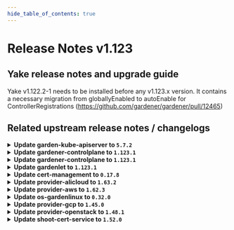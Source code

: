 ```yaml
---
hide_table_of_contents: true
---
```


# Release Notes v1.123

## Yake release notes and upgrade guide
Yake v1.122.2-1 needs to be installed before any v1.123.x version. It contains a necessary migration from globallyEnabled to autoEnable for ControllerRegistrations (https://github.com/gardener/gardener/pull/12465)

## Related upstream release notes / changelogs


<details>
<summary><b>Update garden-kube-apiserver to <code>5.7.2</code></b></summary>

## What's Changed
* kube-controller-manager enable root-ca-cert-publisher controller by @lotharbach in https://github.com/gardener-community/garden-kube-apiserver/pull/10


**Full Changelog**: https://github.com/gardener-community/garden-kube-apiserver/compare/v5.7.0...v5.7.2

</details>

<details>
<summary><b>Update gardener-controlplane to <code>1.123.1</code></b></summary>

# [gardener/gardener]

## 🐛 Bug Fixes

- `[OPERATOR]` `gardener-resource-manager` is now excluded from `pod-kube-apiserver-load-balancing` webhook when running in garden runtime cluster. by @oliver-goetz [#12530]

## Helm Charts
- controlplane: `europe-docker.pkg.dev/gardener-project/releases/charts/gardener/controlplane:v1.123.1`
- gardenlet: `europe-docker.pkg.dev/gardener-project/releases/charts/gardener/gardenlet:v1.123.1`
- operator: `europe-docker.pkg.dev/gardener-project/releases/charts/gardener/operator:v1.123.1`
- resource-manager: `europe-docker.pkg.dev/gardener-project/releases/charts/gardener/resource-manager:v1.123.1`
## Container (OCI) Images
- admission-controller: `europe-docker.pkg.dev/gardener-project/releases/gardener/admission-controller:v1.123.1`
- apiserver: `europe-docker.pkg.dev/gardener-project/releases/gardener/apiserver:v1.123.1`
- controller-manager: `europe-docker.pkg.dev/gardener-project/releases/gardener/controller-manager:v1.123.1`
- gardenadm: `europe-docker.pkg.dev/gardener-project/releases/gardener/gardenadm:v1.123.1`
- gardenlet: `europe-docker.pkg.dev/gardener-project/releases/gardener/gardenlet:v1.123.1`
- node-agent: `europe-docker.pkg.dev/gardener-project/releases/gardener/node-agent:v1.123.1`
- operator: `europe-docker.pkg.dev/gardener-project/releases/gardener/operator:v1.123.1`
- resource-manager: `europe-docker.pkg.dev/gardener-project/releases/gardener/resource-manager:v1.123.1`
- scheduler: `europe-docker.pkg.dev/gardener-project/releases/gardener/scheduler:v1.123.1`


</details>

<details>
<summary><b>Update gardener-controlplane to <code>1.123.1</code></b></summary>

# [gardener/gardener]

## 🐛 Bug Fixes

- `[OPERATOR]` `gardener-resource-manager` is now excluded from `pod-kube-apiserver-load-balancing` webhook when running in garden runtime cluster. by @oliver-goetz [#12530]

## Helm Charts
- controlplane: `europe-docker.pkg.dev/gardener-project/releases/charts/gardener/controlplane:v1.123.1`
- gardenlet: `europe-docker.pkg.dev/gardener-project/releases/charts/gardener/gardenlet:v1.123.1`
- operator: `europe-docker.pkg.dev/gardener-project/releases/charts/gardener/operator:v1.123.1`
- resource-manager: `europe-docker.pkg.dev/gardener-project/releases/charts/gardener/resource-manager:v1.123.1`
## Container (OCI) Images
- admission-controller: `europe-docker.pkg.dev/gardener-project/releases/gardener/admission-controller:v1.123.1`
- apiserver: `europe-docker.pkg.dev/gardener-project/releases/gardener/apiserver:v1.123.1`
- controller-manager: `europe-docker.pkg.dev/gardener-project/releases/gardener/controller-manager:v1.123.1`
- gardenadm: `europe-docker.pkg.dev/gardener-project/releases/gardener/gardenadm:v1.123.1`
- gardenlet: `europe-docker.pkg.dev/gardener-project/releases/gardener/gardenlet:v1.123.1`
- node-agent: `europe-docker.pkg.dev/gardener-project/releases/gardener/node-agent:v1.123.1`
- operator: `europe-docker.pkg.dev/gardener-project/releases/gardener/operator:v1.123.1`
- resource-manager: `europe-docker.pkg.dev/gardener-project/releases/gardener/resource-manager:v1.123.1`
- scheduler: `europe-docker.pkg.dev/gardener-project/releases/gardener/scheduler:v1.123.1`


</details>

<details>
<summary><b>Update gardenlet to <code>1.123.1</code></b></summary>

# [gardener/gardener]

## 🐛 Bug Fixes

- `[OPERATOR]` `gardener-resource-manager` is now excluded from `pod-kube-apiserver-load-balancing` webhook when running in garden runtime cluster. by @oliver-goetz [#12530]

## Helm Charts
- controlplane: `europe-docker.pkg.dev/gardener-project/releases/charts/gardener/controlplane:v1.123.1`
- gardenlet: `europe-docker.pkg.dev/gardener-project/releases/charts/gardener/gardenlet:v1.123.1`
- operator: `europe-docker.pkg.dev/gardener-project/releases/charts/gardener/operator:v1.123.1`
- resource-manager: `europe-docker.pkg.dev/gardener-project/releases/charts/gardener/resource-manager:v1.123.1`
## Container (OCI) Images
- admission-controller: `europe-docker.pkg.dev/gardener-project/releases/gardener/admission-controller:v1.123.1`
- apiserver: `europe-docker.pkg.dev/gardener-project/releases/gardener/apiserver:v1.123.1`
- controller-manager: `europe-docker.pkg.dev/gardener-project/releases/gardener/controller-manager:v1.123.1`
- gardenadm: `europe-docker.pkg.dev/gardener-project/releases/gardener/gardenadm:v1.123.1`
- gardenlet: `europe-docker.pkg.dev/gardener-project/releases/gardener/gardenlet:v1.123.1`
- node-agent: `europe-docker.pkg.dev/gardener-project/releases/gardener/node-agent:v1.123.1`
- operator: `europe-docker.pkg.dev/gardener-project/releases/gardener/operator:v1.123.1`
- resource-manager: `europe-docker.pkg.dev/gardener-project/releases/gardener/resource-manager:v1.123.1`
- scheduler: `europe-docker.pkg.dev/gardener-project/releases/gardener/scheduler:v1.123.1`


</details>

<details>
<summary><b>Update cert-management to <code>0.17.8</code></b></summary>

# [gardener/cert-management]

## ✨ New Features

- `[USER]` Added support for subject alternative names (SANs) in the Certificate spec and certificate signing requests (CSRs). The following SANs have been added: emailAddresses, ipAddresses, and uris. by @marc1404 [#524]
## 🏃 Others

- `[DEVELOPER]` migrate CICD-Pipelines to GitHub-Actions by @ccwienk [#520]
- `[OPERATOR]` Fix the `linux/arm64` image build. by @MartinWeindel [#531]


</details>

<details>
<summary><b>Update provider-alicloud to <code>1.63.2</code></b></summary>

# [gardener/gardener-extension-provider-alicloud]

## 🏃 Others

- `[OPERATOR]` Update csi-plugin-alicloud tov1.31.4-75f6f4a-aliyun by @kevin-lacoo [#812]

## Helm Charts
- admission-alicloud-application: `europe-docker.pkg.dev/gardener-project/releases/charts/gardener/extensions/admission-alicloud-application:v1.63.2`
- admission-alicloud-runtime: `europe-docker.pkg.dev/gardener-project/releases/charts/gardener/extensions/admission-alicloud-runtime:v1.63.2`
- provider-alicloud: `europe-docker.pkg.dev/gardener-project/releases/charts/gardener/extensions/provider-alicloud:v1.63.2`
## Container (OCI) Images
- gardener-extension-admission-alicloud: `europe-docker.pkg.dev/gardener-project/releases/gardener/extensions/admission-alicloud:v1.63.2`
- gardener-extension-provider-alicloud: `europe-docker.pkg.dev/gardener-project/releases/gardener/extensions/provider-alicloud:v1.63.2`


</details>

<details>
<summary><b>Update provider-aws to <code>1.62.3</code></b></summary>

# [gardener/gardener-extension-provider-aws]

## 🏃 Others

- `[DEVELOPER]` run `make generate` for release- and bump-commits (again) by @kon-angelo [#1400]


</details>

<details>
<summary><b>Update os-gardenlinux to <code>0.32.0</code></b></summary>

# [gardener/gardener-extension-os-gardenlinux]

## 🐛 Bug Fixes

- `[OPERATOR]` An issue causing `gardenlinux-update` tool to fail with version suffixes is now fixed. by @shafeeqes [#277]

## Helm Charts
- os-gardenlinux: `europe-docker.pkg.dev/gardener-project/releases/charts/gardener/extensions/os-gardenlinux:v0.32.0`
## Container (OCI) Images
- gardener-extension-os-gardenlinux: `europe-docker.pkg.dev/gardener-project/releases/gardener/extensions/os-gardenlinux:v0.32.0`


</details>

<details>
<summary><b>Update provider-gcp to <code>1.45.0</code></b></summary>

# [gardener/machine-controller-manager-provider-gcp]

## 🏃 Others

- `[USER]` Improved credentials configuration validation. by @aaronfern [gardener/machine-controller-manager-provider-gcp#155]
- `[OPERATOR]` machine-controller-manager-provider-gcp base image is updated to `gcr.io/distroless/static-debian12:nonroot` by @aaronfern [gardener/machine-controller-manager-provider-gcp#154]
# [gardener/gardener-extension-provider-gcp]

## ⚠️ Breaking Changes

- `[OPERATOR]` The native-SDK infrastructure reconciler is now promoted as default. Existing shoots will be migrated during their maintenance period and new shoots will automatically use this implementation without any need for the added annotations. Migration from the Terraformer implementation is still supported but will be removed in subsequent releases. by @kon-angelo [#1012]
## ✨ New Features

- `[USER]` This extension now supports in-place node updates. Read more about it [here](https://github.com/gardener/gardener/blob/master/docs/proposals/31-inplace-node-update.md). by @acumino [#1069]
- `[OPERATOR]` Add support for enabling the CSI Filestore driver by @hebelsan [#1095]
## 🐛 Bug Fixes

- `[OPERATOR]` Fix Bastion deletion when VM details cannot be determined by @hebelsan [#1081]
## 🏃 Others

- `[OPERATOR]` Update `gardener/gardener` to `v1.120.0` [Release Notes](https://github.com/gardener/gardener/releases/tag/v1.120.0). by @acumino [#1069]
- `[OPERATOR]` The provider-gcp extension does now support shoot clusters with Kubernetes version 1.33. You should consider the [Kubernetes release notes](https://github.com/kubernetes/kubernetes/blob/master/CHANGELOG/CHANGELOG-1.33.md) before upgrading to 1.33. by @plkokanov [#1092]
- `[OPERATOR]` Upgrade vendored gardener/gardener `v1.120.1` -> `v1.121.1` by @hebelsan [#1097]
- `[OPERATOR]` Clients created by the GCP extension provider will now identify themselves by adding to the `user-agent` header of their calls. by @AndreasBurger [#1112]
- `[OPERATOR]` The cloud-controller-manager image for clusters running Kubernetes >= 1.33 is now updated to `v33.1.1`. by @plkokanov [#1113]
- `[OPERATOR]` Allow creating new internal subnet for an externally managed VPC if it didn't exist before. by @voelzmo [#1108]

## Helm Charts
- admission-gcp-application: `europe-docker.pkg.dev/gardener-project/releases/charts/gardener/extensions/admission-gcp-application:v1.45.0`
- admission-gcp-runtime: `europe-docker.pkg.dev/gardener-project/releases/charts/gardener/extensions/admission-gcp-runtime:v1.45.0`
- provider-gcp: `europe-docker.pkg.dev/gardener-project/releases/charts/gardener/extensions/provider-gcp:v1.45.0`
## Container (OCI) Images
- gardener-extension-admission-gcp: `europe-docker.pkg.dev/gardener-project/releases/gardener/extensions/admission-gcp:v1.45.0`
- gardener-extension-provider-gcp: `europe-docker.pkg.dev/gardener-project/releases/gardener/extensions/provider-gcp:v1.45.0`


</details>

<details>
<summary><b>Update provider-openstack to <code>1.48.1</code></b></summary>

# [gardener/gardener-extension-provider-openstack]

## 🏃 Others

- `[OPERATOR]` Upgrade gardener dependency to v1.122.1 by @kon-angelo [#1106]

## Helm Charts
- admission-openstack-application: `europe-docker.pkg.dev/gardener-project/releases/charts/gardener/extensions/admission-openstack-application:v1.48.1`
- admission-openstack-runtime: `europe-docker.pkg.dev/gardener-project/releases/charts/gardener/extensions/admission-openstack-runtime:v1.48.1`
- provider-openstack: `europe-docker.pkg.dev/gardener-project/releases/charts/gardener/extensions/provider-openstack:v1.48.1`
## Container (OCI) Images
- gardener-extension-admission-openstack: `europe-docker.pkg.dev/gardener-project/releases/gardener/extensions/admission-openstack:v1.48.1`
- gardener-extension-provider-openstack: `europe-docker.pkg.dev/gardener-project/releases/gardener/extensions/provider-openstack:v1.48.1`


</details>

<details>
<summary><b>Update shoot-cert-service to <code>1.52.0</code></b></summary>

# [gardener/gardener-extension-shoot-cert-service]

## 🏃 Others

- `[DEVELOPER]` migrate CICD-Pipelines to GitHub-Actions by @ccwienk [#427]
- `[OPERATOR]` Add annotation `cert.gardener.cloud/class` for control plane issuers by @MartinWeindel [#422]
- `[DEPENDENCY]` Updated `cert-management` to `v0.17.8`. by @marc1404 [#435]
# [gardener/cert-management]

## ✨ New Features

- `[USER]` Added `cert.gardener.cloud/not-before` annotation and `IssuanceDate` field to `Certificate`. by @marc1404 [gardener/cert-management#489]
## 🏃 Others

- `[OPERATOR]` Support `cert.gardener.cloud/class` annotation for `issuers` by @MartinWeindel [gardener/cert-management#512]
## 📖 Documentation

- `[USER]` Documented the correct minimum duration of `Certificate`s assuming the default renewal window of 30 days. by @marc1404 [gardener/cert-management#495]


</details>
